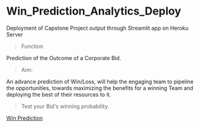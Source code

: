 # Win_Prediction_Analytics_Deploy
Deployment of Capstone Project output through Streamlit app  on Heroku Server

> Function

Prediction of the Outcome of a Corporate Bid.

> Aim:

 An advance prediction of Win/Loss, will help the engaging team to pipeline the opportunities, towards maximizing the benefits for a winning Team and
 deploying the best of their resources to it.

>Test your Bid's winning probability.

[Win Prediction][1]


[1]:https://winprediction.herokuapp.com/   "Win Prediction"
